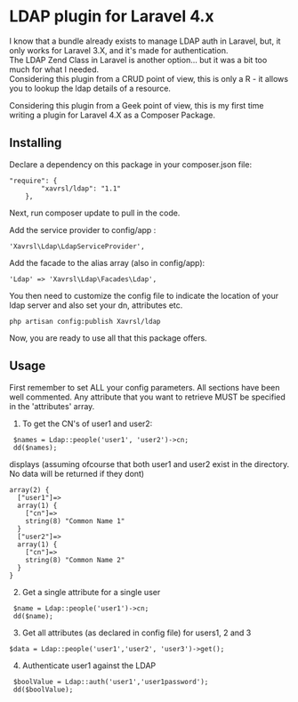 LDAP plugin for Laravel 4.x
===========================

I know that a bundle already exists to manage LDAP auth in Laravel, but, it only works for Laravel 3.X, and it's made for authentication.  
The LDAP Zend Class in Laravel is another option... but it was a bit too much for what I needed.  
Considering this plugin from a CRUD point of view, this is only a R - it allows you to lookup the ldap details of a resource.  

Considering this plugin from a Geek point of view, this is my first time writing a plugin for Laravel 4.X as a Composer Package.  

Installing
----------
Declare a dependency on this package in your composer.json file:

```
"require": {		
		"xavrsl/ldap": "1.1"
	},
```	

Next, run composer update to pull in the code.

Add the service provider to config/app :

```
'Xavrsl\Ldap\LdapServiceProvider',
```

Add the facade to the alias array (also in config/app):

```
'Ldap' => 'Xavrsl\Ldap\Facades\Ldap',
```

You then need to customize the config file to indicate the location of your ldap server and also set your dn, attributes etc. 

```
php artisan config:publish Xavrsl/ldap
```

Now, you are ready to use all that this package offers.

Usage
-----
First remember to set ALL your config parameters. All sections have been well commented. Any attribute that you want to retrieve MUST be specified in the 'attributes' array.

1. To get the CN's of user1 and user2:
```
 $names = Ldap::people('user1', 'user2')->cn;
 dd($names);
```
displays (assuming ofcourse that both user1 and user2 exist in the directory. No data will be returned if they dont)

```
array(2) {
  ["user1"]=>
  array(1) {
    ["cn"]=>
    string(8) "Common Name 1"
  }
  ["user2"]=>
  array(1) {
    ["cn"]=>
    string(8) "Common Name 2"
  }
}
```

2. Get a single attribute for a single user

```
 $name = Ldap::people('user1')->cn;
 dd($name);
```

3. Get all attributes (as declared in config file) for users1, 2 and 3

```
$data = Ldap::people('user1','user2', 'user3')->get();
```

4. Authenticate user1 against the LDAP

```
 $boolValue = Ldap::auth('user1','user1password');
 dd($boolValue);
```    
